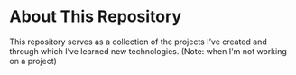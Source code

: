 # About This Repository

This repository serves as a collection of the projects I’ve created and through which I’ve learned new technologies. (Note: when I'm not working on a project)
